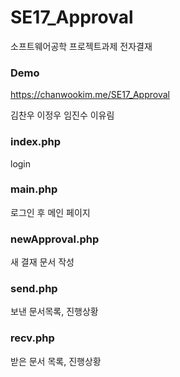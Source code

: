 # SE17_Approval
소프트웨어공학 프로젝트과제 전자결재

### Demo
https://chanwookim.me/SE17_Approval

김찬우 이정우 임진수 이유림



### index.php
login

### main.php
로그인 후 메인 페이지

### newApproval.php
새 결재 문서 작성

### send.php
보낸 문서목록, 진행상황

### recv.php
받은 문서 목록, 진행상황


